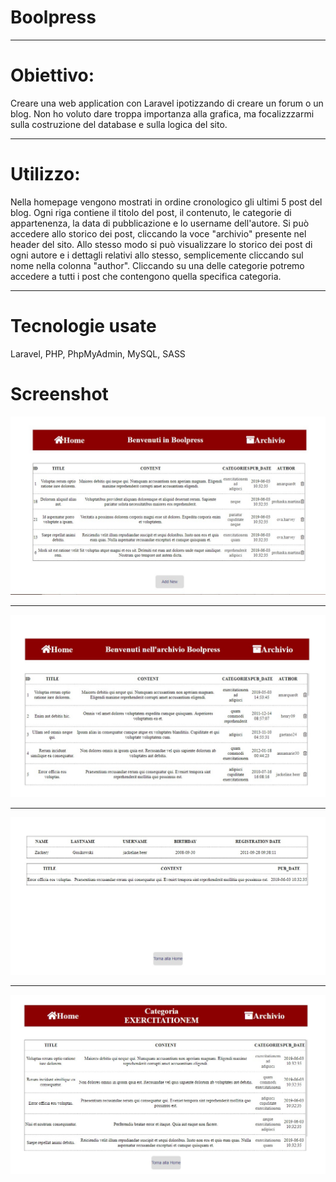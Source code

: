 # Boolpress
<hr>

# Obiettivo:
Creare una web application con Laravel ipotizzando di creare un forum o un blog. Non ho voluto dare troppa importanza alla grafica, ma focalizzzarmi sulla costruzione del database e sulla logica del sito.
<hr>

# Utilizzo:
Nella homepage vengono mostrati in ordine cronologico gli ultimi 5 post del blog. Ogni riga contiene il titolo del post, il contenuto, le categorie di appartenenza, la data di pubblicazione e lo username dell'autore. 
Si può accedere allo storico dei post, cliccando la voce "archivio" presente nel header del sito. 
Allo stesso modo si può visualizzare lo storico dei post di ogni autore e i dettagli relativi allo stesso, semplicemente cliccando sul nome nella colonna "author".
Cliccando su una delle categorie potremo accedere a tutti i post che contengono quella specifica categoria.
<hr>

# Tecnologie usate
Laravel, PHP, PhpMyAdmin, MySQL, SASS

# Screenshot

![](boolpress-home.jpg)

<hr>

![](boolpress-archive.jpg)

<hr>

![](boolpress-author.jpg)

<hr>

![](boolpress-categories.jpg)

